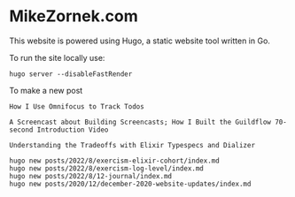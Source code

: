 # MikeZornek.com

This website is powered using Hugo, a static website tool written in Go.

To run the site locally use:

    hugo server --disableFastRender

To make a new post

    How I Use Omnifocus to Track Todos

    A Screencast about Building Screencasts; How I Built the Guildflow 70-second Introduction Video

    Understanding the Tradeoffs with Elixir Typespecs and Dializer

    hugo new posts/2022/8/exercism-elixir-cohort/index.md
    hugo new posts/2022/8/exercism-log-level/index.md
    hugo new posts/2022/8/12-journal/index.md
    hugo new posts/2020/12/december-2020-website-updates/index.md
